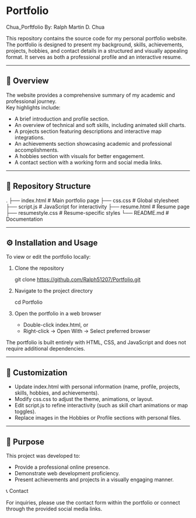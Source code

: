 # Portfolio
Chua_Porftfolio
By: Ralph Martin D. Chua

This repository contains the source code for my personal portfolio website.  
The portfolio is designed to present my background, skills, achievements, projects, hobbies, and contact details in a structured and visually appealing format. It serves as both a professional profile and an interactive resume.

---

## 📖 Overview

The website provides a comprehensive summary of my academic and professional journey.  
Key highlights include:
- A brief introduction and profile section.  
- An overview of technical and soft skills, including animated skill charts.  
- A projects section featuring descriptions and interactive map integrations.  
- An achievements section showcasing academic and professional accomplishments.  
- A hobbies section with visuals for better engagement.  
- A contact section with a working form and social media links.  

---

## 📂 Repository Structure
.
├── index.html          # Main portfolio page
├── css.css             # Global stylesheet
├── script.js           # JavaScript for interactivity
├── resume.html         # Resume page
├── resumestyle.css     # Resume-specific styles
└── README.md           # Documentation


---

## ⚙️ Installation and Usage

To view or edit the portfolio locally:

1. Clone the repository
   
   git clone https://github.com/Ralph51207/Portfolio.git
   

2. Navigate to the project directory
  
   cd Portfolio
   

3. Open the portfolio in a web browser  
   - Double-click index.html, or  
   - Right-click → Open With → Select preferred browser  

The portfolio is built entirely with HTML, CSS, and JavaScript and does not require additional dependencies.

---

## 🎨 Customization

- Update index.html with personal information (name, profile, projects, skills, hobbies, and achievements).  
- Modify css.css to adjust the theme, animations, or layout.  
- Edit script.js to refine interactivity (such as skill chart animations or map toggles).  
- Replace images in the Hobbies or Profile sections with personal files.  

---

## 📌 Purpose

This project was developed to:  
- Provide a professional online presence.  
- Demonstrate web development proficiency.  
- Present achievements and projects in a visually engaging manner.  



 📞 Contact

For inquiries, please use the contact form within the portfolio or connect through the provided social media links.  





